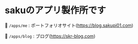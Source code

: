 # sakuのアプリ製作所です

🌸 `/apps/me` : ポートフォリオサイト(https://blog.sakupi01.com)

🌸 `/apps/blog` : ブログ(https://skr-blog.com)
